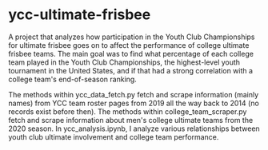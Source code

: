 # ycc-ultimate-frisbee
A project that analyzes how participation in the Youth Club Championships for ultimate frisbee goes on to affect the performance of college ultimate frisbee teams.
The main goal was to find what percentage of each college team played in the Youth Club Championships, the highest-level youth tournament in the United States, and if
that had a strong correlation with a college team's end-of-season ranking.

The methods within ycc_data_fetch.py fetch and scrape information (mainly names) from YCC team roster pages from 2019 all the way back to 2014 (no records exist before then).
The methods within college_team_scraper.py fetch and scrape information about men's college ultimate teams from the 2020 season.
In ycc_analysis.ipynb, I analyze various relationships between youth club ultimate involvement and college team performance.
